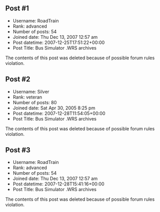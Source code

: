 ## Post #1
- Username: RoadTrain
- Rank: advanced
- Number of posts: 54
- Joined date: Thu Dec 13, 2007 12:57 am
- Post datetime: 2007-12-25T17:51:22+00:00
- Post Title: Bus Simulator .WRS archives

The contents of this post was deleted because of possible forum rules violation.
## Post #2
- Username: Silver
- Rank: veteran
- Number of posts: 80
- Joined date: Sat Apr 30, 2005 8:25 pm
- Post datetime: 2007-12-28T11:54:05+00:00
- Post Title: Bus Simulator .WRS archives

The contents of this post was deleted because of possible forum rules violation.
## Post #3
- Username: RoadTrain
- Rank: advanced
- Number of posts: 54
- Joined date: Thu Dec 13, 2007 12:57 am
- Post datetime: 2007-12-28T15:41:16+00:00
- Post Title: Bus Simulator .WRS archives

The contents of this post was deleted because of possible forum rules violation.
